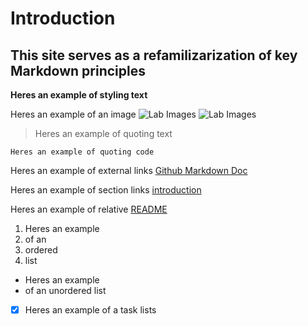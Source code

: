 # Introduction
## This site serves as a refamilizarization of key Markdown principles

**Heres an example of styling text**

Heres an example of an image 
![Lab Images](https://i.postimg.cc/4NBtRXfN/Screenshot-2025-04-08-at-10-35-56-PM.png)
![Lab Images](https://i.postimg.cc/43dysGSs/Screenshot-2025-04-08-at-10-26-10-PM.png)

> Heres an example of quoting text

`Heres an example of quoting code`

Heres an example of external links [Github Markdown Doc](https://docs.github.com/en/get-started/writing-on-github/getting-started-with-writing-and-formatting-on-github/basic-writing-and-formatting-syntax#links)

Heres an example of section links [introduction](#introduction) 

Heres an example of relative [README](README.md)

1. Heres an example 
2. of an
3. ordered
4. list

- Heres an example
- of an unordered list

-[x] Heres an example of a task lists
